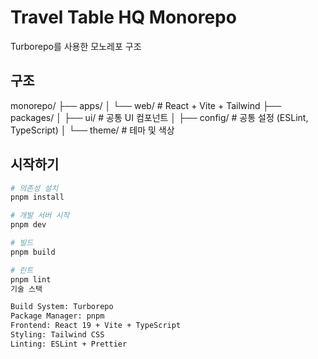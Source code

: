 # Travel Table HQ Monorepo

Turborepo를 사용한 모노레포 구조

## 구조
monorepo/
├── apps/
│   └── web/          # React + Vite + Tailwind
├── packages/
│   ├── ui/           # 공통 UI 컴포넌트
│   ├── config/       # 공통 설정 (ESLint, TypeScript)
│   └── theme/        # 테마 및 색상

## 시작하기

```bash
# 의존성 설치
pnpm install

# 개발 서버 시작
pnpm dev

# 빌드
pnpm build

# 린트
pnpm lint
기술 스택

Build System: Turborepo
Package Manager: pnpm
Frontend: React 19 + Vite + TypeScript
Styling: Tailwind CSS
Linting: ESLint + Prettier
